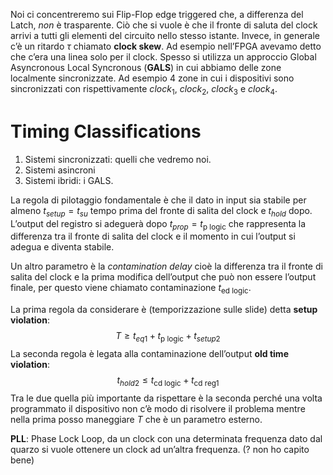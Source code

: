 Noi ci concentreremo sui Flip-Flop edge triggered che, a differenza del Latch, *non* è trasparente. 
Ciò che si vuole è che il fronte di saluta del clock arrivi a tutti gli elementi del circuito nello stesso istante. Invece, in generale c’è un ritardo $\tau$ chiamato **clock skew**.
Ad esempio nell’FPGA avevamo detto che c’era una linea solo per il clock. 
Spesso si utilizza un approccio Global Asyncronous Local Syncronous (**GALS**) in cui abbiamo delle zone localmente sincronizzate. Ad esempio 4 zone in cui i dispositivi sono sincronizzati con rispettivamente $clock_{1}$, $clock_{2}$, $clock_{3}$ e $clock_{4}$.
# Timing Classifications

1. Sistemi sincronizzati: quelli che vedremo noi.
2. Sistemi asincroni
3. Sistemi ibridi: i GALS.

La regola di pilotaggio fondamentale è che il dato in input sia stabile per almeno $t_{setup} = t_{su}$ tempo prima del fronte di salita del clock e $t_{hold}$ dopo. L’output del registro si adeguerà dopo $t_{prop}=t_{\text{p logic}}$ che rappresenta la differenza tra il fronte di salita del clock e il momento in cui l’output si adegua e diventa stabile.

Un altro parametro è la *contamination delay* cioè la differenza tra il fronte di salita del clock e la prima modifica dell’output che può non essere l’output finale, per questo viene chiamato contaminazione $t_{\text{ed logic}}$.

La prima regola da considerare è (temporizzazione sulle slide) detta **setup violation**:
$$T \ge t_{eq1}+t_{\text{p logic}}+t_{setup2}$$
La seconda regola è legata alla contaminazione dell’output **old time violation**: 
$$t_{hold2} \le t_{\text{cd logic}}+t_{\text{cd reg1}}$$
Tra le due quella più importante da rispettare è la seconda perché una volta programmato il dispositivo non c’è modo di risolvere il problema mentre nella prima posso maneggiare $T$ che è un parametro esterno.

**PLL**: Phase Lock Loop, da un clock con una determinata frequenza dato dal quarzo si vuole ottenere un clock ad un’altra frequenza. (? non ho capito bene)

